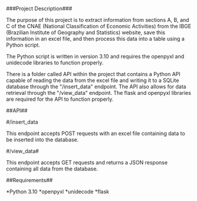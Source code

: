 ###Project Description###

The purpose of this project is to extract information from sections A, B, and C of the CNAE (National Classification of Economic Activities) from the IBGE (Brazilian Institute of Geography and Statistics) website, save this information in an excel file, and then process this data into a table using a Python script.

The Python script is written in version 3.10 and requires the openpyxl and unidecode libraries to function properly.

There is a folder called API within the project that contains a Python API capable of reading the data from the excel file and writing it to a SQLite database through the "/insert_data" endpoint. The API also allows for data retrieval through the "/view_data" endpoint. The flask and openpyxl libraries are required for the API to function properly.

##API##

#/insert_data

This endpoint accepts POST requests with an excel file containing data to be inserted into the database. 

#/view_data#

This endpoint accepts GET requests and returns a JSON response containing all data from the database.

##Requirements##

*Python 3.10
*openpyxl
*unidecode
*flask
